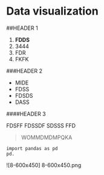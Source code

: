 # Data visualization

##HEADER 1
 1. **FDDS**
 2. 3444
 3. FDR
 4. FKFK

###HEADER 2
 * MIDE
 * FDSS
 * FDSDS
 * DASS

####HEADER 3

FDSFF FDSSDF SDSSS FFD

>WOMMDMDMPQKA

```
import pandas as pd
pd.

```
![8-600x450] 8-600x450.png
